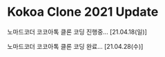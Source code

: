 # Kokoa Clone 2021 Update

노마드코더 코코아톡 클론 코딩 진행중... [21.04.18(일)]

노마드코더 코코아톡 클론 코딩 완료... [21.04.28(수)]
